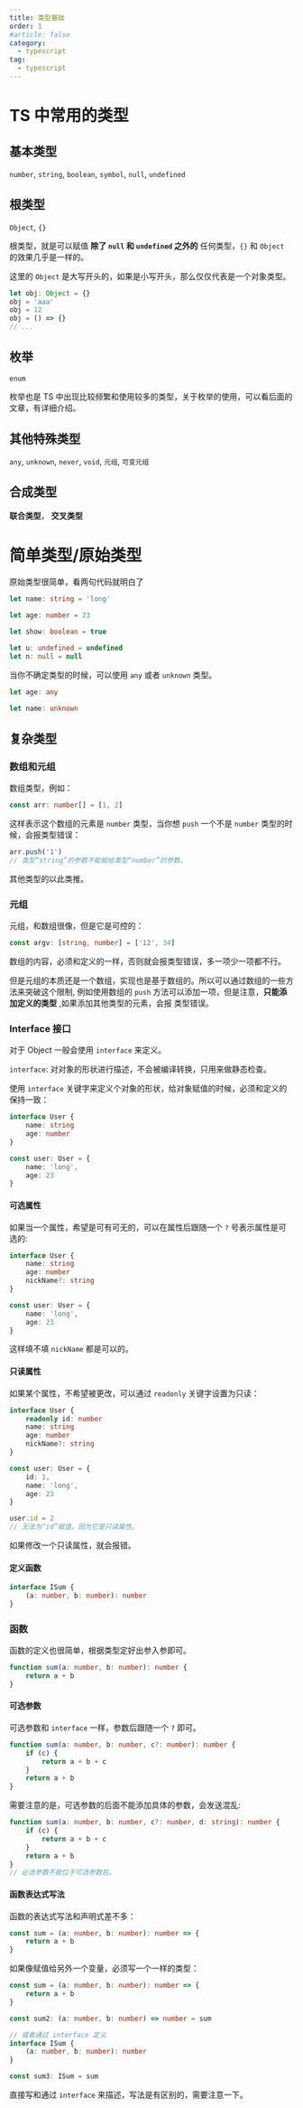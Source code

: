 ```yaml
---
title: 类型基础
order: 1
#article: false
category:
  - typescript
tag:
  - typescript
---
```


# TS 中常用的类型
## 基本类型
`number`, `string`, `boolean`, `symbol`, `null`, `undefined`

## 根类型
`Object`, `{}`

根类型，就是可以赋值 **除了 `null` 和 `undefined` 之外的** 任何类型，`{}` 和 `Object` 的效果几乎是一样的。

这里的 `Object` 是大写开头的，如果是小写开头，那么仅仅代表是一个对象类型。

```ts
let obj: Object = {}
obj = 'aaa'
obj = 12
obj = () => {}
// ...
```

## 枚举
`enum`

枚举也是 TS 中出现比较频繁和使用较多的类型，关于枚举的使用，可以看后面的文章，有详细介绍。

## 其他特殊类型
`any`, `unknown`, `never`, `void`, `元组`, `可变元组`

## 合成类型
**联合类型**， **交叉类型**

# 简单类型/原始类型

原始类型很简单，看两句代码就明白了

```typescript
let name: string = 'long'

let age: number = 23

let show: boolean = true

let u: undefined = undefined
let n: null = null
```

当你不确定类型的时候，可以使用 `any` 或者 `unknown` 类型。

```typescript
let age: any

let name: unknown
```


## 复杂类型

### 数组和元组

数组类型，例如：

```typescript
const arr: number[] = [1, 2]
```

这样表示这个数组的元素是 `number` 类型，当你想 `push` 一个不是 `number` 类型的时候，会报类型错误：

```typescript
arr.push('1')
// 类型“string”的参数不能赋给类型“number”的参数。
```

其他类型的以此类推。

### 元组

元组，和数组很像，但是它是可控的：

```typescript
const argv: [string, number] = ['12', 34]
```

数组的内容，必须和定义的一样，否则就会报类型错误，多一项少一项都不行。

但是元组的本质还是一个数组，实现也是基于数组的。所以可以通过数组的一些方法来突破这个限制,
例如使用数组的 `push` 方法可以添加一项，但是注意，**只能添加定义的类型** ,如果添加其他类型的元素，会报
类型错误。


### Interface 接口

对于 Object 一般会使用 `interface` 来定义。

`interface`: 对对象的形状进行描述，不会被编译转换，只用来做静态检查。

使用 `interface` 关键字来定义个对象的形状，给对象赋值的时候，必须和定义的保持一致：

```typescript
interface User {
    name: string
    age: number
}

const user: User = {
    name: 'long',
    age: 23
}
```

#### 可选属性

如果当一个属性，希望是可有可无的，可以在属性后跟随一个 `?` 号表示属性是可选的:

```typescript
interface User {
    name: string
    age: number
    nickName?: string
}

const user: User = {
    name: 'long',
    age: 23
}
```

这样填不填 `nickName` 都是可以的。

#### 只读属性

如果某个属性，不希望被更改，可以通过 `readonly` 关键字设置为只读：

```typescript
interface User {
    readonly id: number
    name: string
    age: number
    nickName?: string
}

const user: User = {
    id: 1,
    name: 'long',
    age: 23
}

user.id = 2
// 无法为“id”赋值，因为它是只读属性。
```

如果修改一个只读属性，就会报错。

#### 定义函数

```typescript
interface ISum {
    (a: number, b: number): number
}
```


### 函数

函数的定义也很简单，根据类型定好出参入参即可。

```typescript
function sum(a: number, b: number): number {
    return a + b
}
```

#### 可选参数

可选参数和 `interface` 一样，参数后跟随一个 `?` 即可。

```typescript
function sum(a: number, b: number, c?: number): number {
    if (c) {
        return a + b + c
    }
    return a + b
}
```

需要注意的是，可选参数的后面不能添加具体的参数，会发送混乱:

```typescript
function sum(a: number, b: number, c?: number, d: string): number {
    if (c) {
        return a + b + c
    }
    return a + b
}
// 必选参数不能位于可选参数后。
```

#### 函数表达式写法

函数的表达式写法和声明式差不多：

```typescript
const sum = (a: number, b: number): number => {
    return a + b
}
```

如果像赋值给另外一个变量，必须写一个一样的类型：

```typescript
const sum = (a: number, b: number): number => {
    return a + b
}

const sum2: (a: number, b: number) => number = sum

// 或者通过 interface 定义
interface ISum {
    (a: number, b: number): number
}

const sum3: ISum = sum
```

直接写和通过 `interface` 来描述，写法是有区别的，需要注意一下。
